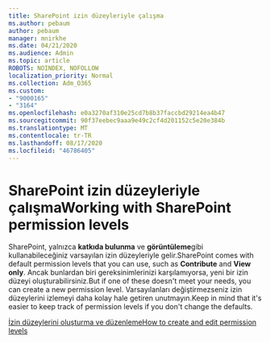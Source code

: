 ```yaml
---
title: SharePoint izin düzeyleriyle çalışma
ms.author: pebaum
author: pebaum
manager: mnirkhe
ms.date: 04/21/2020
ms.audience: Admin
ms.topic: article
ROBOTS: NOINDEX, NOFOLLOW
localization_priority: Normal
ms.collection: Adm_O365
ms.custom:
- "9000165"
- "3164"
ms.openlocfilehash: e0a3270af310e25cd7b8b37faccbd29214ea4b47
ms.sourcegitcommit: 90f37eebec9aaa9e49c2cf4d201152c5e20e384b
ms.translationtype: MT
ms.contentlocale: tr-TR
ms.lasthandoff: 08/17/2020
ms.locfileid: "46786405"
---
```

# <a name="working-with-sharepoint-permission-levels"></a><span data-ttu-id="4df34-102">SharePoint izin düzeyleriyle çalışma</span><span class="sxs-lookup"><span data-stu-id="4df34-102">Working with SharePoint permission levels</span></span>

<span data-ttu-id="4df34-103">SharePoint, yalnızca **katkıda bulunma** ve **görüntüleme**gibi kullanabileceğiniz varsayılan izin düzeyleriyle gelir.</span><span class="sxs-lookup"><span data-stu-id="4df34-103">SharePoint comes with default permission levels that you can use, such as **Contribute** and **View only**.</span></span> <span data-ttu-id="4df34-104">Ancak bunlardan biri gereksinimlerinizi karşılamıyorsa, yeni bir izin düzeyi oluşturabilirsiniz.</span><span class="sxs-lookup"><span data-stu-id="4df34-104">But if one of these doesn't meet your needs, you can create a new permission level.</span></span> <span data-ttu-id="4df34-105">Varsayılanları değiştirmezseniz izin düzeylerini izlemeyi daha kolay hale getiren unutmayın.</span><span class="sxs-lookup"><span data-stu-id="4df34-105">Keep in mind that it's easier to keep track of permission levels if you don't change the defaults.</span></span>

[<span data-ttu-id="4df34-106">İzin düzeylerini oluşturma ve düzenleme</span><span class="sxs-lookup"><span data-stu-id="4df34-106">How to create and edit permission levels</span></span>](https://docs.microsoft.com/sharepoint/how-to-create-and-edit-permission-levels)
